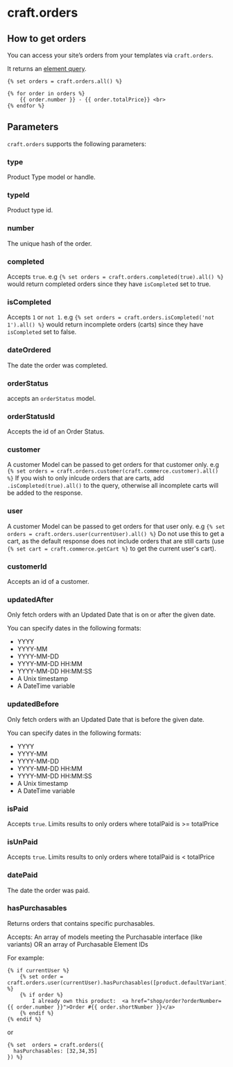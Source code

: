 # craft.orders 

## How to get orders

You can access your site’s orders from your templates via `craft.orders`.

It returns an [element query](https://docs.craftcms.com/v3/dev/element-queries/).

```twig
{% set orders = craft.orders.all() %}

{% for order in orders %}
    {{ order.number }} - {{ order.totalPrice}} <br>
{% endfor %}
```

## Parameters

`craft.orders` supports the following parameters:

### type
Product Type model or handle.

### typeId
Product type id.

### number
The unique hash of the order.

### completed
Accepts `true`.  e.g ```{% set orders = craft.orders.completed(true).all() %}``` would 
return completed orders since they have `isCompleted` set to true.

### isCompleted
Accepts `1` or `not 1`.  e.g ```{% set orders = craft.orders.isCompleted('not 1').all() %}``` would 
return incomplete orders (carts) since they have `isCompleted` set to false.

### dateOrdered
The date the order was completed.

### orderStatus
accepts an `orderStatus` model.

### orderStatusId
Accepts the id of an Order Status.

### customer
A customer Model can be passed to get orders for that customer only. e.g `{% set orders = craft.orders.customer(craft.commerce.customer).all() %}`
If you wish to only inlcude orders that are carts, add `.isCompleted(true).all()` to the query, otherwise all incomplete carts will be added to the response.

### user
A customer Model can be passed to get orders for that user only. e.g `{% set orders = craft.orders.user(currentUser).all() %}`
Do not use this to get a cart, as the default response does not include orders that are still 
carts (use `{% set cart = craft.commerce.getCart %}` to get the current user's cart).

### customerId
Accepts an id of a customer.

### updatedAfter
Only fetch orders with an Updated Date that is on or after the given date.

You can specify dates in the following formats:

- YYYY
- YYYY-MM
- YYYY-MM-DD
- YYYY-MM-DD HH:MM
- YYYY-MM-DD HH:MM:SS
- A Unix timestamp
- A DateTime variable

### updatedBefore

Only fetch orders with an Updated Date that is before the given date.

You can specify dates in the following formats:

- YYYY
- YYYY-MM
- YYYY-MM-DD
- YYYY-MM-DD HH:MM
- YYYY-MM-DD HH:MM:SS
- A Unix timestamp
- A DateTime variable

### isPaid

Accepts `true`. Limits results to only orders where totalPaid is >= totalPrice

### isUnPaid

Accepts `true`. Limits results to only orders where totalPaid is < totalPrice

### datePaid

The date the order was paid.

### hasPurchasables
Returns orders that contains specific purchasables.

Accepts: An array of models meeting the Purchasable interface (like variants) OR an array of Purchasable Element IDs
 
For example:

```twig
{% if currentUser %}
    {% set order = craft.orders.user(currentUser).hasPurchasables([product.defaultVariant]).one() %}
    {% if order %}
        I already own this product:  <a href="shop/order?orderNumber={{ order.number }}">Order #{{ order.shortNumber }}</a>
    {% endif %}
{% endif %}
```

or

```twig
{% set  orders = craft.orders({
  hasPurchasables: [32,34,35]
}) %}
```
